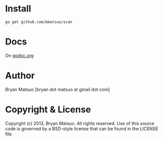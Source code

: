 [godoc.org]: http://godoc.org/github.com/bmatsuo/scan/ "godoc.org"

Install
=======

    go get github.com/bmatsuo/scan

Docs
====

On [godoc.org][]

Author
======

Bryan Matsuo [bryan dot matsuo at gmail dot com]

Copyright & License
===================

Copyright (c) 2013, Bryan Matsuo.
All rights reserved.
Use of this source code is governed by a BSD-style license that can be
found in the LICENSE file.
